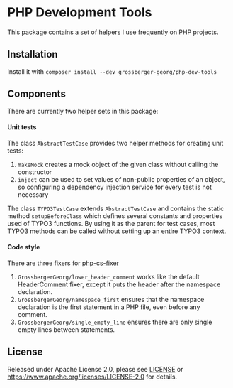 # PHP Development Tools

This package contains a set of helpers I use frequently on PHP projects.

## Installation

Install it with `composer install --dev grossberger-georg/php-dev-tools`

## Components

There are currently two helper sets in this package:

#### Unit tests

The class `AbstractTestCase` provides two helper methods for creating unit tests:

1. `makeMock` creates a mock object of the given class without calling the constructor
2. `inject` can be used to set values of non-public properties of an object, so configuring a dependency injection service for every test is not necessary

The class `TYPO3TestCase` extends `AbstractTestCase` and contains the static method `setupBeforeClass` which defines several constants and properties used of TYPO3 functions. By using it as the parent for test cases, most TYPO3 methods can be called without setting up an entire TYPO3 context.

#### Code style

There are three fixers for [php-cs-fixer](https://github.com/FriendsOfPHP/PHP-CS-Fixer)

1. `GrossbergerGeorg/lower_header_comment` works like the default HeaderComment fixer, except it puts the header after the namespace declaration.
2. `GrossbergerGeorg/namespace_first` ensures that the namespace declaration is the first statement in a PHP file, even before any comment.
3. `GrossbergerGeorg/single_empty_line` ensures there are only single empty lines between statements.

## License

Released under Apache License 2.0, please see [LICENSE](LICENSE) or <https://www.apache.org/licenses/LICENSE-2.0> for details.
